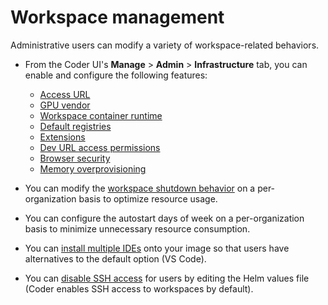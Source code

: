 # Workspace management

Administrative users can modify a variety of workspace-related behaviors.

- From the Coder UI's **Manage** > **Admin** > **Infrastructure** tab, you can
  enable and configure the following features:

  - [Access URL](../access-url.md)
  - [GPU vendor](gpu-acceleration.md)
  - [Workspace container runtime](cvms.md)
  - [Default registries](../registries/default-registry.md)
  - [Extensions](extensions.md)
  - [Dev URL access permissions](../devurls.md#setting-dev-url-access-permissions)
  - [Browser security](../security.md)
  - [Memory overprovisioning](memory-overprovisioning.md)

- You can modify the [workspace shutdown behavior](shutdown.md) on a
  per-organization basis to optimize resource usage.

- You can configure the autostart days of week on a per-organization basis to
  minimize unnecessary resource consumption.

- You can [install multiple IDEs](installing-jetbrains.md) onto your image so
  that users have alternatives to the default option (VS Code).

- You can [disable SSH access](ssh-access.md) for users by editing the Helm
  values file (Coder enables SSH access to workspaces by default).

